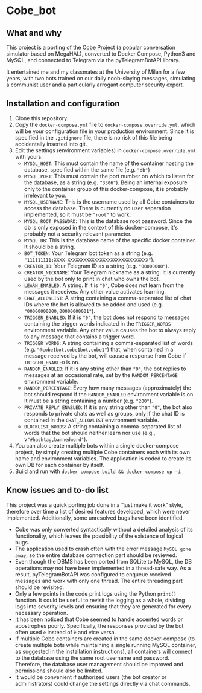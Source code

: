 # Cobe_bot

## What and why
This project is a porting of the [Cobe Project](https://github.com/pteichman/cobe) (a popular conversation simulator based on MegaHAL), converted to Docker Compose, Python3 and MySQL, and connected to Telegram via the pyTelegramBotAPI library.

It entertained me and my classmates at the University of Milan for a few years, with two bots trained on our daily noob-slaying messages, simulating a communist user and a particularly arrogant computer security expert.

## Installation and configuration
1. Clone this repository.
2. Copy the `docker-compose.yml` file to `docker-compose.override.yml`, which will be your configuration file in your production environment. Since it is specified in the `.gitignore` file, there is no risk of this file being accidentally inserted into git.
3. Edit the settings (environment variables) in `docker-compose.override.yml` with yours:
	- `MYSQL_HOST`: This must contain the name of the container hosting the database, specified within the same file (e.g. `"db"`)
	- `MYSQL_PORT`: This must contain the port number on which to listen for the database, as a string (e.g. `"3306"`). Being an internal exposure only to the container group of this docker-compose, it is probably irrelevant to you.
	- `MYSQL_USERNAME`: This is the username used by all Cobe containers to access the database. There is currently no user separation implemented, so it must be `"root"` to work.
	- `MYSQL_ROOT_PASSWORD`: This is the database root password. Since the db is only exposed in the context of this docker-compose, it's probably not a security relevant parameter.
	- `MYSQL_DB`: This is the database name of the specific docker container. It should be a string.
	- `BOT_TOKEN`: Your Telegram bot token as a string (e.g. `"111111111:XXXX-XXXXXXXXXXXXXXXXXXXXXXXXXXXXXX"`).
	- `CREATOR_ID`: Your Telegram ID as a string (e.g. `"00000000"`).
	- `CREATOR_NICKNAME`: Your Telegram nickname as a string. It is currently used by the bot only to print in chat who owns the bot.
	- `LEARN_ENABLED`: A string. If it is `"0"`, Cobe does not learn from the messages it receives. Any other value activates learning.
	- `CHAT_ALLOWLIST`: A string containing a comma-separated list of chat IDs where the bot is allowed to be added and used (e.g. `"00000000000,00000000001"`).
	- `TRIGGER_ENABLED`: If it is `"0"`, the bot does not respond to messages containing the trigger words indicated in the `TRIGGER_WORDS` environment variable. Any other value causes the bot to always reply to any message that contains a trigger word.
	- `TRIGGER_WORDS`: A string containing a comma-separated list of words (e.g. `"@cobe1bot,cobe1bot,cobe1"`) that, when contained in a message received by the bot, will cause a response from Cobe if `TRIGGER_ENABLED` is on.
	- `RANDOM_ENABLED`: If it is any string other than `"0"`, the bot replies to messages at an occasional rate, set by the `RANDOM_PERCENTAGE` environment variable.
	- `RANDOM_PERCENTAGE`: Every how many messages (approximately) the bot should respond if the `RANDOM_ENABLED` environment variable is on. It must be a string containing a number (e.g. `"200"`).
	- `PRIVATE_REPLY_ENABLED`: If it is any string other than `"0"`, the bot also responds to private chats as well as groups, only if the chat ID is contained in the `CHAT_ALLOWLIST` environment variable.
	- `BLOCKLIST_WORDS`: A string containing a comma-separated list of words that the bot should neither learn nor use (e.g., v`"#hashtag,bannedword"`).
4. You can also create multiple bots within a single docker-compose project, by simply creating multiple Cobe containers each with its own name and environment variables. The application is coded to create its own DB for each container by itself.
5. Build and run with `docker compose build && docker-compose up -d`.

## Know issues and to-do list
This project was a quick porting job done in a “just make it work” style, therefore over time a list of desired features developed, which were never implemented. Additionally, some unresolved bugs have been identified.
- Cobe was only converted syntactically without a detailed analysis of its functionality, which leaves the possibility of the existence of logical bugs.
- The application used to crash often with the error message `MySQL gone away`, so the entire database connection part should be reviewed.
- Even though the DBMS has been ported from SQLite to MySQL, the DB operations may not have been implemented in a thread-safe way. As a result, pyTelegramBotAPI was configured to enqueue received messages and work with only one thread. The entire threading part should be revisited.
- Only a few points in the code print logs using the Python `print()` function. It could be useful to revisit the logging as a whole, dividing logs into severity levels and ensuring that they are generated for every necessary operation.
- It has been noticed that Cobe seemed to handle accented words or apostrophes poorly. Specifically, the responses provided by the bot often used `e` instead of `è` and vice versa.
- If multiple Cobe containers are created in the same docker-compose (to create multiple bots while maintaining a single running MySQL container, as suggested in the installation instructions), all containers will connect to the database using the same root username and password. Therefore, the database user management should be improved and permissions should also be limited.
- It would be convenient if authorized users (the bot creator or administrators) could change the settings directly via chat commands.
